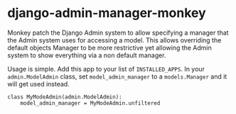 django-admin-manager-monkey
===========================

Monkey patch the Django Admin system to allow specifying a manager that the
Admin system uses for accessing a model. This allows overriding the default
objects Manager to be more restrictive yet allowing the Admin system to show
everything via a non default manager.

Usage is simple. Add this app to your list of `INSTALLED_APPS`. In your
`admin.ModelAdmin` class, set `model_admin_manager` to a `models.Manager` and
it will get used instead.

    class MyModeAdmin(admin.ModelAdmin):
        model_admin_manager = MyModeAdmin.unfiltered
